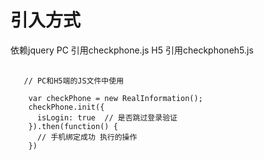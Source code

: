 # 引入方式
  依赖jquery
  PC 引用checkphone.js
  H5 引用checkphoneh5.js
<pre>
  <code>
   // PC和H5端的JS文件中使用
    
    var checkPhone = new RealInformation();
    checkPhone.init({
      isLogin: true  // 是否跳过登录验证
    }).then(function() {
      // 手机绑定成功 执行的操作
    })
  </code>
</pre>


  